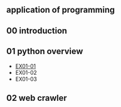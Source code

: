 ## application of programming

## 00 introduction

## 01 python overview

- [EX01-01](EX01_01_加法器.ipynb)
- EX01-02
- EX01-03

## 02 web crawler
